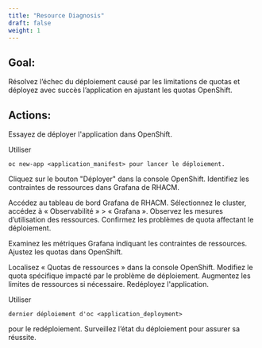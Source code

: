 ```yaml
---
title: "Resource Diagnosis"
draft: false
weight: 1
---
```


## Goal:
Résolvez l’échec du déploiement causé par les limitations de quotas et déployez avec succès l’application en ajustant les quotas OpenShift.

## Actions:
Essayez de déployer l'application dans OpenShift.

Utiliser
```coquille
oc new-app <application_manifest> pour lancer le déploiement.
```
Cliquez sur le bouton "Déployer" dans la console OpenShift.
Identifiez les contraintes de ressources dans Grafana de RHACM.

Accédez au tableau de bord Grafana de RHACM.
Sélectionnez le cluster, accédez à « Observabilité » > « Grafana ».
Observez les mesures d’utilisation des ressources.
Confirmez les problèmes de quota affectant le déploiement.

Examinez les métriques Grafana indiquant les contraintes de ressources.
Ajustez les quotas dans OpenShift.

Localisez « Quotas de ressources » dans la console OpenShift.
Modifiez le quota spécifique impacté par le problème de déploiement.
Augmentez les limites de ressources si nécessaire.
Redéployez l'application.

Utiliser
```
dernier déploiement d'oc <application_deployment>
```
pour le redéploiement.
Surveillez l’état du déploiement pour assurer sa réussite.